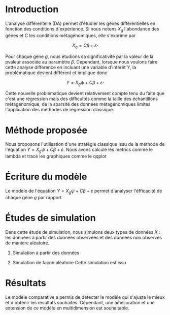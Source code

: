 # Introduction

L'analyse différentelle (DA) permet d'étudier les gènes différentielles en fonction des conditions d'expérience. Si nous notons $X_g$ l'abondance des gènes et C les conditions métagénomiques, elle s'exprime par

$$
X_g=C \beta+\varepsilon \cdot
$$

Pour chaque gène $g$, nous étudions sa significativité par la valeur de la pvaleur associée au paramètre $\beta$. Cependant, lorsque nous voulons faire cette analyse différence en incluant une variable d'intérêt $Y$, la problématique devient différent et implique donc 

$$Y=X_g \psi+C \beta+\varepsilon \cdot$$

Cette nouvelle problématique devient relativement compte tenu du faite que c'est une régression mais des difficultés comme la taille des échantillons métagénomique, de la sparsité des données métagénomiques limites l'application des méthodes de régression classique. 

# Méthode proposée
Nous proposons l'utilisation d'une stratégie classique issu de la méthode de l'équation $Y=X_g \psi+C \beta+\varepsilon$. Nous avons calculé les metrics comme le lambda et tracé les graphiques comme le qqplot


# Écriture du modèle 
Le modèle de l'équation $Y=X_g \psi+C \beta+\varepsilon$ permet d'analyser l'éfficacité de chaque gène $g$ par rapport 

# Études de simulation
Dans cette étude de simulation, nous simulons deux types de données $X$ : les données à partir des données observées et des données non observés de manière aléatoire.

1. Simulation à partir des données

2. Simulation de façon aléatoire
   Cette simulation est issu 

# Résultats

Le modèle comparative  a permis de détecter le modèle qui s'ajuste le mieux et d'obtenir les résultats souhaités.
Cependant, une amélioration et une extension de ce modèle en multidimension est souhaitable.



